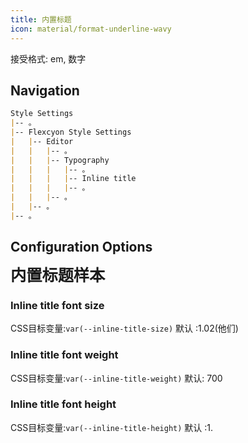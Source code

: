 ```yaml
---
title: 内置标题
icon: material/format-underline-wavy
---
```


接受格式: em, 数字

## Navigation

```md
Style Settings
|-- 。
|-- Flexcyon Style Settings
|   |-- Editor
|   |   |-- 。
|   |   |-- Typography
|   |   |   |-- 。
|   |   |   |-- Inline title
|   |   |   |-- 。
|   |   |-- 。
|   |-- 。
|-- 。
```

## Configuration Options

<span style="font-size: 1.802em; font-weight: 700; line-height: 1.2;">
内置标题样本</span>

### Inline title font size

CSS目标变量:`var(--inline-title-size)`
默认 :1.02(他们)

### Inline title font weight

CSS目标变量:`var(--inline-title-weight)`
默认: 700

### Inline title font height

CSS目标变量:`var(--inline-title-height)`
默认 :1.

